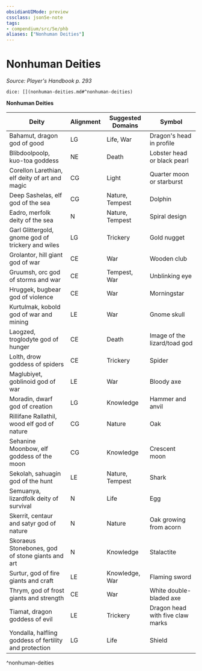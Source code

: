 ```yaml
---
obsidianUIMode: preview
cssclass: json5e-note
tags:
- compendium/src/5e/phb
aliases: ["Nonhuman Deities"]
---
```

# Nonhuman Deities
*Source: Player's Handbook p. 293* 

`dice: [](nonhuman-deities.md#^nonhuman-deities)`

**Nonhuman Deities**

| Deity | Alignment | Suggested Domains | Symbol |
|-------|-----------|-------------------|--------|
| Bahamut, dragon god of good | LG | Life, War | Dragon's head in profile |
| Blibdoolpoolp, kuo-toa goddess | NE | Death | Lobster head or black pearl |
| Corellon Larethian, elf deity of art and magic | CG | Light | Quarter moon or starburst |
| Deep Sashelas, elf god of the sea | CG | Nature, Tempest | Dolphin |
| Eadro, merfolk deity of the sea | N | Nature, Tempest | Spiral design |
| Garl Glittergold, gnome god of trickery and wiles | LG | Trickery | Gold nugget |
| Grolantor, hill giant god of war | CE | War | Wooden club |
| Gruumsh, orc god of storms and war | CE | Tempest, War | Unblinking eye |
| Hruggek, bugbear god of violence | CE | War | Morningstar |
| Kurtulmak, kobold god of war and mining | LE | War | Gnome skull |
| Laogzed, troglodyte god of hunger | CE | Death | Image of the lizard/toad god |
| Lolth, drow goddess of spiders | CE | Trickery | Spider |
| Maglubiyet, goblinoid god of war | LE | War | Bloody axe |
| Moradin, dwarf god of creation | LG | Knowledge | Hammer and anvil |
| Rillifane Rallathil, wood elf god of nature | CG | Nature | Oak |
| Sehanine Moonbow, elf goddess of the moon | CG | Knowledge | Crescent moon |
| Sekolah, sahuagin god of the hunt | LE | Nature, Tempest | Shark |
| Semuanya, lizardfolk deity of survival | N | Life | Egg |
| Skerrit, centaur and satyr god of nature | N | Nature | Oak growing from acorn |
| Skoraeus Stonebones, god of stone giants and art | N | Knowledge | Stalactite |
| Surtur, god of fire giants and craft | LE | Knowledge, War | Flaming sword |
| Thrym, god of frost giants and strength | CE | War | White double-bladed axe |
| Tiamat, dragon goddess of evil | LE | Trickery | Dragon head with five claw marks |
| Yondalla, halfling goddess of fertility and protection | LG | Life | Shield |
^nonhuman-deities